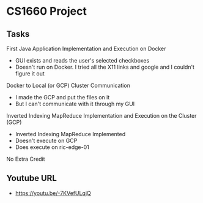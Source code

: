 # CS1660 Project

## Tasks
First Java Application Implementation and Execution on Docker
- GUI exists and reads the user's selected checkboxes
- Doesn't run on Docker. I tried all the X11 links and google and I couldn't figure it out

Docker to Local (or GCP) Cluster Communication
- I made the GCP and put the files on it
- But I can't communicate with it through my GUI

Inverted Indexing MapReduce Implementation and Execution on the Cluster (GCP)
- Inverted Indexing MapReduce Implemented
- Doesn't execute on GCP
- Does execute on ric-edge-01

No Extra Credit 

## Youtube URL
- https://youtu.be/-7KVefULqjQ
